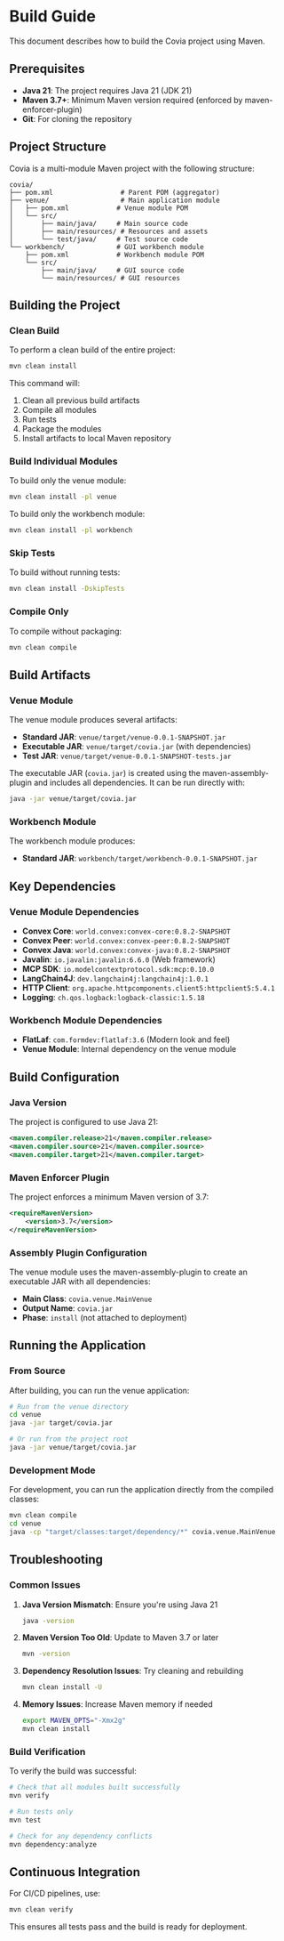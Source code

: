 # Build Guide

This document describes how to build the Covia project using Maven.

## Prerequisites

- **Java 21**: The project requires Java 21 (JDK 21)
- **Maven 3.7+**: Minimum Maven version required (enforced by maven-enforcer-plugin)
- **Git**: For cloning the repository

## Project Structure

Covia is a multi-module Maven project with the following structure:

```
covia/
├── pom.xml                 # Parent POM (aggregator)
├── venue/                  # Main application module
│   ├── pom.xml            # Venue module POM
│   └── src/
│       ├── main/java/     # Main source code
│       ├── main/resources/ # Resources and assets
│       └── test/java/     # Test source code
└── workbench/             # GUI workbench module
    ├── pom.xml            # Workbench module POM
    └── src/
        ├── main/java/     # GUI source code
        └── main/resources/ # GUI resources
```

## Building the Project

### Clean Build

To perform a clean build of the entire project:

```bash
mvn clean install
```

This command will:
1. Clean all previous build artifacts
2. Compile all modules
3. Run tests
4. Package the modules
5. Install artifacts to local Maven repository

### Build Individual Modules

To build only the venue module:

```bash
mvn clean install -pl venue
```

To build only the workbench module:

```bash
mvn clean install -pl workbench
```

### Skip Tests

To build without running tests:

```bash
mvn clean install -DskipTests
```

### Compile Only

To compile without packaging:

```bash
mvn clean compile
```

## Build Artifacts

### Venue Module

The venue module produces several artifacts:

- **Standard JAR**: `venue/target/venue-0.0.1-SNAPSHOT.jar`
- **Executable JAR**: `venue/target/covia.jar` (with dependencies)
- **Test JAR**: `venue/target/venue-0.0.1-SNAPSHOT-tests.jar`

The executable JAR (`covia.jar`) is created using the maven-assembly-plugin and includes all dependencies. It can be run directly with:

```bash
java -jar venue/target/covia.jar
```

### Workbench Module

The workbench module produces:

- **Standard JAR**: `workbench/target/workbench-0.0.1-SNAPSHOT.jar`

## Key Dependencies

### Venue Module Dependencies

- **Convex Core**: `world.convex:convex-core:0.8.2-SNAPSHOT`
- **Convex Peer**: `world.convex:convex-peer:0.8.2-SNAPSHOT`
- **Convex Java**: `world.convex:convex-java:0.8.2-SNAPSHOT`
- **Javalin**: `io.javalin:javalin:6.6.0` (Web framework)
- **MCP SDK**: `io.modelcontextprotocol.sdk:mcp:0.10.0`
- **LangChain4J**: `dev.langchain4j:langchain4j:1.0.1`
- **HTTP Client**: `org.apache.httpcomponents.client5:httpclient5:5.4.1`
- **Logging**: `ch.qos.logback:logback-classic:1.5.18`

### Workbench Module Dependencies

- **FlatLaf**: `com.formdev:flatlaf:3.6` (Modern look and feel)
- **Venue Module**: Internal dependency on the venue module

## Build Configuration

### Java Version

The project is configured to use Java 21:

```xml
<maven.compiler.release>21</maven.compiler.release>
<maven.compiler.source>21</maven.compiler.source>
<maven.compiler.target>21</maven.compiler.target>
```

### Maven Enforcer Plugin

The project enforces a minimum Maven version of 3.7:

```xml
<requireMavenVersion>
    <version>3.7</version>
</requireMavenVersion>
```

### Assembly Plugin Configuration

The venue module uses the maven-assembly-plugin to create an executable JAR with all dependencies:

- **Main Class**: `covia.venue.MainVenue`
- **Output Name**: `covia.jar`
- **Phase**: `install` (not attached to deployment)

## Running the Application

### From Source

After building, you can run the venue application:

```bash
# Run from the venue directory
cd venue
java -jar target/covia.jar

# Or run from the project root
java -jar venue/target/covia.jar
```

### Development Mode

For development, you can run the application directly from the compiled classes:

```bash
mvn clean compile
cd venue
java -cp "target/classes:target/dependency/*" covia.venue.MainVenue
```

## Troubleshooting

### Common Issues

1. **Java Version Mismatch**: Ensure you're using Java 21
   ```bash
   java -version
   ```

2. **Maven Version Too Old**: Update to Maven 3.7 or later
   ```bash
   mvn -version
   ```

3. **Dependency Resolution Issues**: Try cleaning and rebuilding
   ```bash
   mvn clean install -U
   ```

4. **Memory Issues**: Increase Maven memory if needed
   ```bash
   export MAVEN_OPTS="-Xmx2g"
   mvn clean install
   ```

### Build Verification

To verify the build was successful:

```bash
# Check that all modules built successfully
mvn verify

# Run tests only
mvn test

# Check for any dependency conflicts
mvn dependency:analyze
```

## Continuous Integration

For CI/CD pipelines, use:

```bash
mvn clean verify
```

This ensures all tests pass and the build is ready for deployment. 